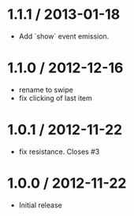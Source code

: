 
1.1.1 / 2013-01-18 
==================

  * Add \`show\` event emission.

1.1.0 / 2012-12-16 
==================

  * rename to swipe
  * fix clicking of last item

1.0.1 / 2012-11-22 
==================

  * fix resistance. Closes #3

1.0.0 / 2012-11-22 
==================

  * Initial release
